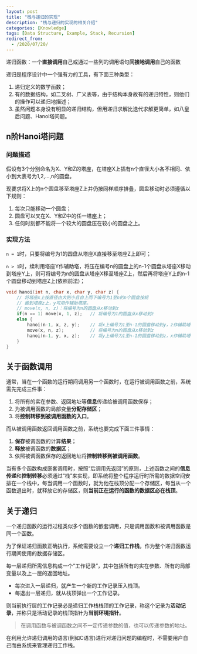 ```yaml
---
layout: post
title: "栈与递归的实现"
description: "栈与递归的实现的相关介绍"
categories: [Knowledge]
tags: [Data Structure, Example, Stack, Recursion]
redirect_from:
  - /2020/07/20/
---
```


递归函数：一个**直接调用**自己或通过一些列的调用语句**间接地调用**自己的函数

递归是程序设计中一个强有力的工具，有下面三种类型：

1. 递归定义的数学函数；
2. 有的数据结构，如二叉树、广义表等，由于结构本身故有的递归特性，则他们的操作可以递归地描述；
3. 虽然问题本身没有明显的递归结构，但用递归求解比迭代求解更简单，如八皇后问题、Hanoi塔问题。

## n阶Hanoi塔问题

### 问题描述

假设有3个分别命名为X、Y和Z的塔座，在塔座X上插有n个直径大小各不相同、依小到大表号为1,2,...,n的圆盘。

现要求将X上的n个圆盘移至塔座Z上并仍按同样顺序排叠，圆盘移动时必须遵循以下规则：

1. 每次只能移动一个圆盘；
2. 圆盘可以叉在X、Y和Z中的任一塔座上；
3. 任何时刻都不能将一个较大的圆盘压在较小的圆盘之上。

### 实现方法

`n = 1`时，只要将编号为1的圆盘从塔座X直接移至塔座Z上即可；

`n > 1`时，续利用塔座Y作辅助塔，将压在编号n的圆盘上的n-1个圆盘从塔座X移动到塔座Y上，则可将编号为n的圆盘从塔座X移至塔座Z上，然后再将塔座Y上的n-1个圆盘移动到塔座Z上(依照前法)；

```c
void hanoi(int n, char x, char y, char z) {
	// 将塔座x上按直径由大到小且自上而下编号为1至n的n个圆盘按规
	// 搬到塔座z上，y可用作辅助塔座。
	// move(x, n, z)：将编号为n的圆盘从x移动到z
	if(n == 1) move(x, 1, z);	// 将编号为1的圆盘从x移动到z
	else {
		hanoi(n-1, x, z, y);	// 将x上编号为1至n-1的圆盘移动到y，z作辅助塔
		move(x, n, z);			// 将编号为n的圆盘从x移动到z
		hanoi(n-1, y, x, z);	// 将y上编号为1至n-1的圆盘移动到z，x作辅助塔
	}
}
```

## 关于函数调用

通常，当在一个函数的运行期间调用另一个函数时，在运行被调用函数之前，系统需先完成三件事：

1. 将所有的实在参数、返回地址等**信息**传递给被调用函数保存；
2. 为被调用函数的局部变量**分配存储区**；
3. 将**控制转移到被调用函数的入口**。

而从被调用函数返回调用函数之前，系统也要完成下面三件事情：

1. **保存**被调函数的计算**结果**；
2. **释放**被调函数的**数据区**；
3. 依照被调函数保存的返回地址将**控制转移到被调用函数**。

当有多个函数构成嵌套调用时，按照“后调用先返回”的原则，上述函数之间的**信息传递**和**控制转移**必须通过“栈”来实现，即系统将整个程序运行时所需的数据空间安排在一个栈中，每当调用一个函数时，就为他在栈顶分配一个存储区，每当从一个函数退出时，就释放它的存储区，则**当前正在运行的函数的数据区必在栈顶**。

## 关于递归

一个递归函数的运行过程类似多个函数的嵌套调用，只是调用函数和被调用函数是同一个函数。

为了保证递归函数正确执行，系统需要设立一个**递归工作栈**，作为整个递归函数运行期间使用的数据存储区。

每一层递归所需信息构成一个“工作记录”，其中包括所有的实在参数、所有的局部变量以及上一层的返回地址。

* 每次进入一层递归，就产生一个新的工作记录压入栈顶。
* 每退出一层递归，就从栈顶弹出一个工作记录。

则当前执行层的工作记录必是递归工作栈栈顶的工作记录，称这个记录为**活动记录**，并称只是活动记录的栈顶指针为**当前环境指针**。

> 在调用函数与被调函数之间不一定传递参数的值，也可以传递参数的地址。

在利用允许递归调用的语言(例如C语言)进行对递归问题的编程时，不需要用户自己而由系统来管理递归工作栈。
